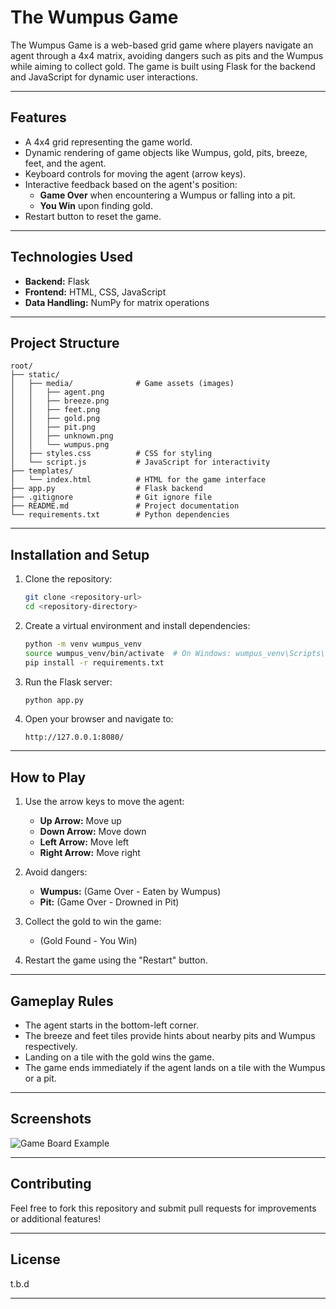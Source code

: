 # The Wumpus Game

The Wumpus Game is a web-based grid game where players navigate an agent through a 4x4 matrix, avoiding dangers such as pits and the Wumpus while aiming to collect gold. The game is built using Flask for the backend and JavaScript for dynamic user interactions.

---

## Features

- A 4x4 grid representing the game world.
- Dynamic rendering of game objects like Wumpus, gold, pits, breeze, feet, and the agent.
- Keyboard controls for moving the agent (arrow keys).
- Interactive feedback based on the agent's position:
  - **Game Over** when encountering a Wumpus or falling into a pit.
  - **You Win** upon finding gold.
- Restart button to reset the game.

---

## Technologies Used

- **Backend:** Flask
- **Frontend:** HTML, CSS, JavaScript
- **Data Handling:** NumPy for matrix operations

---

## Project Structure

```
root/
├── static/
│   ├── media/              # Game assets (images)
│   │   ├── agent.png
│   │   ├── breeze.png
│   │   ├── feet.png
│   │   ├── gold.png
│   │   ├── pit.png
│   │   ├── unknown.png
│   │   └── wumpus.png
│   ├── styles.css          # CSS for styling
│   └── script.js           # JavaScript for interactivity
├── templates/
│   └── index.html          # HTML for the game interface
├── app.py                  # Flask backend
├── .gitignore              # Git ignore file
├── README.md               # Project documentation
└── requirements.txt        # Python dependencies
```

---

## Installation and Setup

1. Clone the repository:
   ```bash
   git clone <repository-url>
   cd <repository-directory>
   ```

2. Create a virtual environment and install dependencies:
   ```bash
   python -m venv wumpus_venv
   source wumpus_venv/bin/activate  # On Windows: wumpus_venv\Scripts\activate
   pip install -r requirements.txt
   ```

3. Run the Flask server:
   ```bash
   python app.py
   ```

4. Open your browser and navigate to:
   ```
   http://127.0.0.1:8080/
   ```

---

## How to Play

1. Use the arrow keys to move the agent:
   - **Up Arrow:** Move up
   - **Down Arrow:** Move down
   - **Left Arrow:** Move left
   - **Right Arrow:** Move right

2. Avoid dangers:
   - **Wumpus:** (Game Over - Eaten by Wumpus)
   - **Pit:** (Game Over - Drowned in Pit)

3. Collect the gold to win the game:
   - (Gold Found - You Win)

4. Restart the game using the "Restart" button.

---

## Gameplay Rules

- The agent starts in the bottom-left corner.
- The breeze and feet tiles provide hints about nearby pits and Wumpus respectively.
- Landing on a tile with the gold wins the game.
- The game ends immediately if the agent lands on a tile with the Wumpus or a pit.

---

## Screenshots

![Game Board Example](static/media/screenshot.png) <!-- Replace with an actual screenshot if available -->

---

## Contributing

Feel free to fork this repository and submit pull requests for improvements or additional features!

---

## License

t.b.d

--- 
